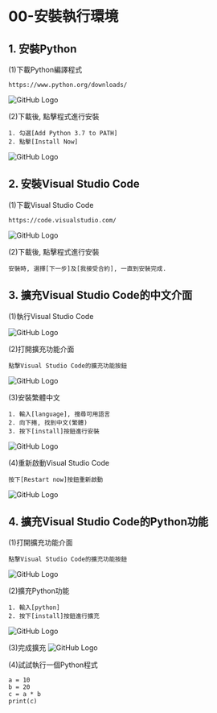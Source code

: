 # 00-安裝執行環境

## 1. 安裝Python

(1)下載Python編譯程式
```
https://www.python.org/downloads/
```

![GitHub Logo](/imgs/1-1.jpg)

(2)下載後, 點擊程式進行安裝
```
1. 勾選[Add Python 3.7 to PATH]
2. 點擊[Install Now]
```
![GitHub Logo](/imgs/1-2.jpg)



## 2. 安裝Visual Studio Code
(1)下載Visual Studio Code
```
https://code.visualstudio.com/
```

![GitHub Logo](/imgs/2-1.jpg)

(2)下載後, 點擊程式進行安裝
```
安裝時, 選擇[下一步]及[我接受合約], 一直到安裝完成.
```


## 3. 擴充Visual Studio Code的中文介面
(1)執行Visual Studio Code

![GitHub Logo](/imgs/3-1.jpg)

(2)打開擴充功能介面
```
點撃Visual Studio Code的擴充功能按鈕
```
![GitHub Logo](/imgs/3-2.jpg)

(3)安裝繁體中文
```
1. 輸入[language], 搜尋可用語言
2. 向下捲, 找到中文(繁體)
3. 按下[install]按鈕進行安裝
```
![GitHub Logo](/imgs/3-3.jpg)

(4)重新啟動Visual Studio Code
```
按下[Restart now]按鈕重新啟動
```
![GitHub Logo](/imgs/3-4.jpg)



## 4. 擴充Visual Studio Code的Python功能
(1)打開擴充功能介面
```
點撃Visual Studio Code的擴充功能按鈕
```
![GitHub Logo](/imgs/4-1.jpg)

(2)擴充Python功能
```
1. 輸入[python]
2. 按下[install]按鈕進行擴充
```
![GitHub Logo](/imgs/4-2.jpg)

(3)完成擴充
![GitHub Logo](/imgs/4-3.jpg)

(4)試試執行一個Python程式
```
a = 10
b = 20
c = a * b
print(c)
```
